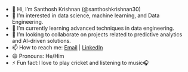 - 👋 Hi, I’m Santhosh Krishnan (@santhoshkrishnan30)
- 👀 I’m interested in data science, machine learning, and Data Engineering.
- 🌱 I’m currently learning advanced techniques in data engineering.
- 💞️ I’m looking to collaborate on projects related to predictive analytics and AI-driven solutions.
- 📫 How to reach me: [Email](mailto:santhoshkrishnan3006@gmail.com) | [LinkedIn](https://www.linkedin.com/in/santhoshkrish03)
- 😄 Pronouns: He/Him
- ⚡ Fun fact:I love to play cricket and listening to music🎧
